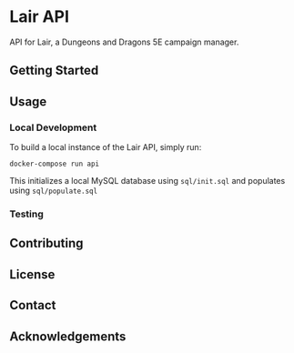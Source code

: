 # Lair API

API for Lair, a Dungeons and Dragons 5E campaign manager.

## Getting Started

## Usage

### Local Development

To build a local instance of the Lair API, simply run:

```
docker-compose run api
```

This initializes a local MySQL database using `sql/init.sql` and populates using `sql/populate.sql`

### Testing

## Contributing

## License

## Contact

## Acknowledgements